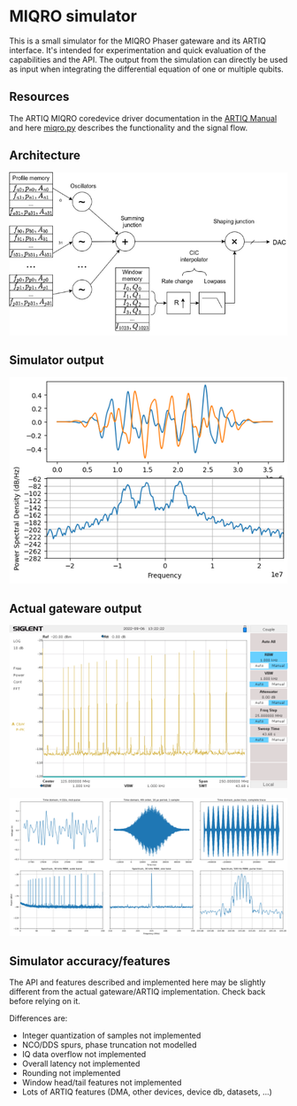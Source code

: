 # MIQRO simulator

This is a small simulator for the MIQRO Phaser gateware and its ARTIQ interface. It's intended for experimentation and quick evaluation of the capabilities and the API. The output from the simulation can directly be used as input when integrating the differential equation of one or multiple qubits.

## Resources

The ARTIQ MIQRO coredevice driver documentation in the [ARTIQ Manual](https://m-labs.hk/artiq/manual-beta/core_drivers_reference.html#artiq.coredevice.phaser.Miqro) and here [miqro.py](miqro.py) describes the functionality and the signal flow.

## Architecture

![MIQRO Architecture diagram](img/miqro_diagram.png)

## Simulator output

![MIQRO simulator output](img/miqro_sim_output.png)

## Actual gateware output

![MIQRO scope analysis](img/miqro_wide_16cw.png)

![MIQRO spectrum](img/miqro_16tone_cic4_impulse_4gs.png)

## Simulator accuracy/features

The API and features described and implemented here may be slightly different from the actual gateware/ARTIQ implementation. Check back before relying on it.

Differences are:

* Integer quantization of samples not implemented
* NCO/DDS spurs, phase truncation not modelled
* IQ data overflow not implemented
* Overall latency not implemented
* Rounding not implemented
* Window head/tail features not implemented
* Lots of ARTIQ features (DMA, other devices, device db, datasets, ...)
